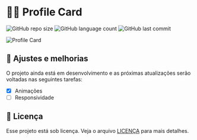 # 👨‍🎓 Profile Card

![GitHub repo size](https://img.shields.io/github/repo-size/JaoAndre/Profile-Card?style=for-the-badge)
![GitHub language count](https://img.shields.io/github/languages/count/JaoAndre/Profile-Card?style=for-the-badge)
![GitHub last commit](https://img.shields.io/github/last-commit/JaoAndre/Profile-Card?color=blue&style=for-the-badge)

![Profile Card](https://user-images.githubusercontent.com/59805284/152262646-4d574204-bb39-42d1-8ec8-53f3a4986216.png)

## 🔩 Ajustes e melhorias

O projeto ainda está em desenvolvimento e as próximas atualizações serão voltadas nas seguintes tarefas:

- [x] Animações
- [ ] Responsividade

## 📝 Licença

Esse projeto está sob licença. Veja o arquivo [LICENÇA](https://github.com/JaoAndre/Profile-Card/blob/main/LICENSE) para mais detalhes.
